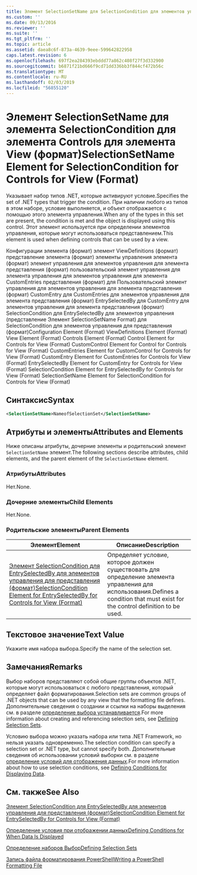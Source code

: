 ```yaml
---
title: Элемент SelectionSetName для SelectionCondition для элементов управления для представления (формат) | Документация Майкрософт
ms.custom: ''
ms.date: 09/13/2016
ms.reviewer: ''
ms.suite: ''
ms.tgt_pltfrm: ''
ms.topic: article
ms.assetid: daea8c6f-873a-4639-9eee-599642822958
caps.latest.revision: 6
ms.openlocfilehash: 697f2ea284393ebddd77a862c408f27f3d332900
ms.sourcegitcommit: b6871f21bd666f9cd71dd336bb3f844cf472b56c
ms.translationtype: MT
ms.contentlocale: ru-RU
ms.lasthandoff: 02/03/2019
ms.locfileid: "56855120"
---
```

# <a name="selectionsetname-element-for-selectioncondition-for-controls-for-view-format"></a><span data-ttu-id="e23f3-102">Элемент SelectionSetName для элемента SelectionCondition для элемента Controls для элемента View (формат)</span><span class="sxs-lookup"><span data-stu-id="e23f3-102">SelectionSetName Element for SelectionCondition for Controls for View (Format)</span></span>

<span data-ttu-id="e23f3-103">Указывает набор типов .NET, которые активируют условие.</span><span class="sxs-lookup"><span data-stu-id="e23f3-103">Specifies the set of .NET types that trigger the condition.</span></span> <span data-ttu-id="e23f3-104">При наличии любого из типов в этом наборе, условие выполняется, и объект отображается с помощью этого элемента управления.</span><span class="sxs-lookup"><span data-stu-id="e23f3-104">When any of the types in this set are present, the condition is met and the object is displayed using this control.</span></span> <span data-ttu-id="e23f3-105">Этот элемент используется при определении элементов управления, которые могут использоваться представлением.</span><span class="sxs-lookup"><span data-stu-id="e23f3-105">This element is used when defining controls that can be used by a view.</span></span>

<span data-ttu-id="e23f3-106">Конфигурации элемента (формат) элемент ViewDefinitions (формат) представление элемента (формат) элементы управления элемента (формат) элемент управления для элементов управления для элемента представления (формат) пользовательский элемент управления для элемента управления для элементов управления для элемента CustomEntries представления (формат) для Пользовательский элемент управления для элементов управления для элемента представления (формат) CustomEntry для CustomEntries для элементов управления для элемента представления (формат) EntrySelectedBy для CustomEntry для элементов управления для элемента представления (формат) SelectionCondition для EntrySelectedBy для элементов управления (представление Элемент SelectionSetName Format) для SelectionCondition для элементов управления для представления (формат)</span><span class="sxs-lookup"><span data-stu-id="e23f3-106">Configuration Element (Format) ViewDefinitions Element (Format) View Element (Format) Controls Element (Format) Control Element for Controls for View (Format) CustomControl Element for Control for Controls for View (Format) CustomEntries Element for CustomControl for Controls for View (Format) CustomEntry Element for CustomEntries for Controls for View (Format) EntrySelectedBy Element for CustomEntry for Controls for View (Format) SelectionCondition Element for EntrySelectedBy for Controls for View (Format) SelectionSetName Element for SelectionCondition for Controls for View (Format)</span></span>

## <a name="syntax"></a><span data-ttu-id="e23f3-107">Синтаксис</span><span class="sxs-lookup"><span data-stu-id="e23f3-107">Syntax</span></span>

```xml
<SelectionSetName>NameofSelectionSet</SelectionSetName>
```

## <a name="attributes-and-elements"></a><span data-ttu-id="e23f3-108">Атрибуты и элементы</span><span class="sxs-lookup"><span data-stu-id="e23f3-108">Attributes and Elements</span></span>

<span data-ttu-id="e23f3-109">Ниже описаны атрибуты, дочерние элементы и родительский элемент `SelectionSetName` элемент.</span><span class="sxs-lookup"><span data-stu-id="e23f3-109">The following sections describe attributes, child elements, and the parent element of the `SelectionSetName` element.</span></span>

### <a name="attributes"></a><span data-ttu-id="e23f3-110">Атрибуты</span><span class="sxs-lookup"><span data-stu-id="e23f3-110">Attributes</span></span>

<span data-ttu-id="e23f3-111">Нет.</span><span class="sxs-lookup"><span data-stu-id="e23f3-111">None.</span></span>

### <a name="child-elements"></a><span data-ttu-id="e23f3-112">Дочерние элементы</span><span class="sxs-lookup"><span data-stu-id="e23f3-112">Child Elements</span></span>

<span data-ttu-id="e23f3-113">Нет.</span><span class="sxs-lookup"><span data-stu-id="e23f3-113">None.</span></span>

### <a name="parent-elements"></a><span data-ttu-id="e23f3-114">Родительские элементы</span><span class="sxs-lookup"><span data-stu-id="e23f3-114">Parent Elements</span></span>

|<span data-ttu-id="e23f3-115">Элемент</span><span class="sxs-lookup"><span data-stu-id="e23f3-115">Element</span></span>|<span data-ttu-id="e23f3-116">Описание</span><span class="sxs-lookup"><span data-stu-id="e23f3-116">Description</span></span>|
|-------------|-----------------|
|[<span data-ttu-id="e23f3-117">Элемент SelectionCondition для EntrySelectedBy для элементов управления для представления (формат)</span><span class="sxs-lookup"><span data-stu-id="e23f3-117">SelectionCondition Element for EntrySelectedBy for Controls for View (Format)</span></span>](./selectioncondition-element-for-entryselectedby-for-controls-for-view-format.md)|<span data-ttu-id="e23f3-118">Определяет условие, которое должен существовать для определение элемента управления для использования.</span><span class="sxs-lookup"><span data-stu-id="e23f3-118">Defines a condition that must exist for the control definition to be used.</span></span>|

## <a name="text-value"></a><span data-ttu-id="e23f3-119">Текстовое значение</span><span class="sxs-lookup"><span data-stu-id="e23f3-119">Text Value</span></span>

<span data-ttu-id="e23f3-120">Укажите имя набора выбора.</span><span class="sxs-lookup"><span data-stu-id="e23f3-120">Specify the name of the selection set.</span></span>

## <a name="remarks"></a><span data-ttu-id="e23f3-121">Замечания</span><span class="sxs-lookup"><span data-stu-id="e23f3-121">Remarks</span></span>

<span data-ttu-id="e23f3-122">Выбор наборов представляют собой общие группы объектов .NET, которые могут использоваться с любого представления, который определяет файл форматирования.</span><span class="sxs-lookup"><span data-stu-id="e23f3-122">Selection sets are common groups of .NET objects that can be used by any view that the formatting file defines.</span></span> <span data-ttu-id="e23f3-123">Дополнительные сведения о создании и ссылки на наборы выделения см. в разделе [определение выбора устанавливается](./defining-selection-sets.md).</span><span class="sxs-lookup"><span data-stu-id="e23f3-123">For more information about creating and referencing selection sets, see [Defining Selection Sets](./defining-selection-sets.md).</span></span>

<span data-ttu-id="e23f3-124">Условию выбора можно указать набора или типа .NET Framework, но нельзя указать одновременно.</span><span class="sxs-lookup"><span data-stu-id="e23f3-124">The selection condition can specify a selection set or .NET type, but cannot specify both.</span></span> <span data-ttu-id="e23f3-125">Дополнительные сведения об использовании условий выборки см. в разделе [определение условий для отображения данных](./defining-conditions-for-displaying-data.md).</span><span class="sxs-lookup"><span data-stu-id="e23f3-125">For more information about how to use selection conditions, see [Defining Conditions for Displaying Data](./defining-conditions-for-displaying-data.md).</span></span>

## <a name="see-also"></a><span data-ttu-id="e23f3-126">См. также</span><span class="sxs-lookup"><span data-stu-id="e23f3-126">See Also</span></span>

[<span data-ttu-id="e23f3-127">Элемент SelectionCondition для EntrySelectedBy для элементов управления для представления (формат)</span><span class="sxs-lookup"><span data-stu-id="e23f3-127">SelectionCondition Element for EntrySelectedBy for Controls for View (Format)</span></span>](./selectioncondition-element-for-entryselectedby-for-controls-for-view-format.md)

[<span data-ttu-id="e23f3-128">Определение условия при отображении данных</span><span class="sxs-lookup"><span data-stu-id="e23f3-128">Defining Conditions for When Data Is Displayed</span></span>](./defining-conditions-for-displaying-data.md)

[<span data-ttu-id="e23f3-129">Определение наборов Выбор</span><span class="sxs-lookup"><span data-stu-id="e23f3-129">Defining Selection Sets</span></span>](./defining-selection-sets.md)

[<span data-ttu-id="e23f3-130">Запись файла форматирования PowerShell</span><span class="sxs-lookup"><span data-stu-id="e23f3-130">Writing a PowerShell Formatting File</span></span>](./writing-a-powershell-formatting-file.md)
